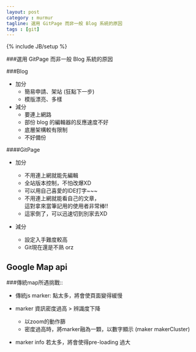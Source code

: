 ```yaml
---
layout: post
category : murmur
tagline: 選用 GitPage 而非一般 Blog 系統的原因
tags : [git]
---
```

{% include JB/setup %}

###選用 GitPage 而非一般 Blog 系統的原因

###Blog
+ 加分
    + 簡易申請、架站 (狂點下一步)
    + 模版漂亮、多樣
+ 減分
    - 要連上網路
    - 部份 blog 的編輯器的反應速度不好
    - 底層架構較有限制
    - 不好備份

####GitPage
+ 加分
    + 不用連上網就能先編輯
    + 全站版本控制，不怕改爆XD
    + 可以用自己喜愛的IDE打字~~~
    + 不用連上網就能看自己的文章，  
      這對拿來當筆記用的使用者非常棒!!
    + 這家倒了，可以迅速切到別家去XD

+ 減分
    - 設定入手難度較高
    - Git現在還是不熟 orz

## Google Map api

###傳統map所遇挑戰::
+ 傳統js marker: 點太多，將會使頁面變得緩慢
+ marker 資訊密度過高 > 辨識度下降
    + 以zoom的動作篩
    + 密度過高時，將marker融為一顆，以數字顯示 (maker makerCluster)

+ marker info 若太多，將會使得pre-loading 過大
